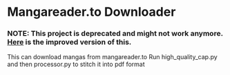 # Mangareader.to Downloader
### NOTE: This project is deprecated and might not work anymore. [Here](https://github.com/1s0n/Mangareader-Downloader-v2) is the improved version of this.
This can download mangas from mangareader.to
Run high_quality_cap.py and then processor.py to stitch it into pdf format


